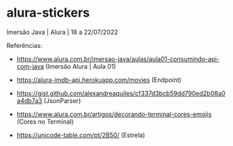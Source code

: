 # alura-stickers
 
Imersão Java | Alura | 18 a 22/07/2022

Referências:

- https://www.alura.com.br/imersao-java/aulas/aula01-consumindo-api-com-java (Imersão Alura | Aula 01)

- https://alura-imdb-api.herokuapp.com/movies (Endpoint)

- https://gist.github.com/alexandreaquiles/cf337d3bcb59dd790ed2b08a0a4db7a3 (JsonParser)

- https://www.alura.com.br/artigos/decorando-terminal-cores-emojis (Cores no Terminal)

- https://unicode-table.com/pt/2B50/ (Estrela)
